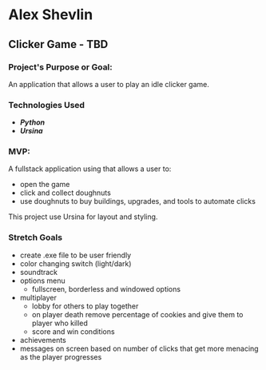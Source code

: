 # Alex Shevlin
## Clicker Game - TBD

### Project's Purpose or Goal:

An application that allows a user to play an idle clicker game.

### Technologies Used

* _**Python**_
* _**Ursina**_
### MVP:

A fullstack application using that allows a user to:  
* open the game 
* click and collect doughnuts
* use doughnuts to buy buildings, upgrades, and tools to automate clicks

This project use Ursina for layout and styling. 

### Stretch Goals

* create .exe file to be user friendly
* color changing switch (light/dark)
* soundtrack
* options menu
  * fullscreen, borderless and windowed options
* multiplayer
  * lobby for others to play together
  * on player death remove percentage of cookies and give them to player who killed
  * score and win conditions
* achievements
* messages on screen based on number of clicks that get more menacing as the player progresses